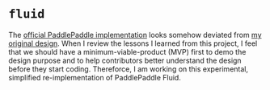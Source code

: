 # `fluid`

The [official PaddlePaddle implementation](https://github.com/PaddlePaddle/Paddle/tree/develop/paddle/fluid) looks somehow deviated from [my original design](https://github.com/PaddlePaddle/Paddle/blob/develop/doc/fluid/design/motivation/fluid.md).  When I review the lessons I learned from this project, I feel that we should have a minimum-viable-product (MVP) first to demo the design purpose and to help contributors better understand the design before they start coding.  Thereforce, I am working on this experimental, simplified re-implementation of PaddlePaddle Fluid.
